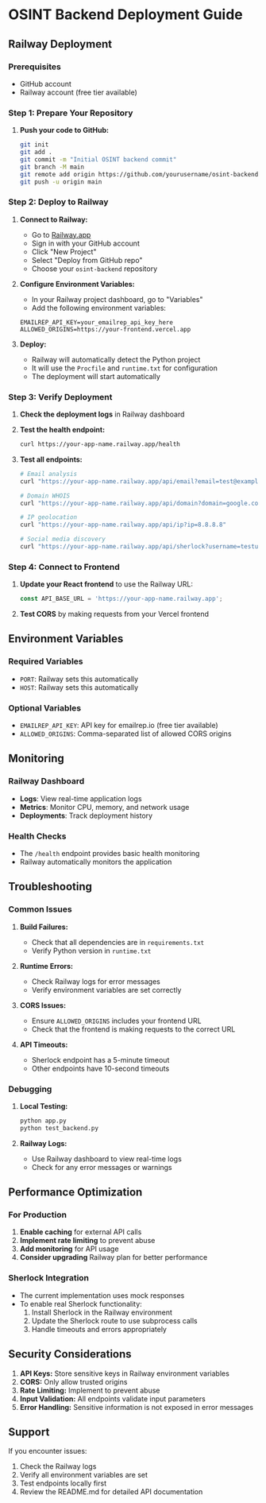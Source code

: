 # OSINT Backend Deployment Guide

## Railway Deployment

### Prerequisites
- GitHub account
- Railway account (free tier available)

### Step 1: Prepare Your Repository

1. **Push your code to GitHub:**
   ```bash
   git init
   git add .
   git commit -m "Initial OSINT backend commit"
   git branch -M main
   git remote add origin https://github.com/yourusername/osint-backend.git
   git push -u origin main
   ```

### Step 2: Deploy to Railway

1. **Connect to Railway:**
   - Go to [Railway.app](https://railway.app)
   - Sign in with your GitHub account
   - Click "New Project"
   - Select "Deploy from GitHub repo"
   - Choose your `osint-backend` repository

2. **Configure Environment Variables:**
   - In your Railway project dashboard, go to "Variables"
   - Add the following environment variables:
   ```
   EMAILREP_API_KEY=your_emailrep_api_key_here
   ALLOWED_ORIGINS=https://your-frontend.vercel.app
   ```

3. **Deploy:**
   - Railway will automatically detect the Python project
   - It will use the `Procfile` and `runtime.txt` for configuration
   - The deployment will start automatically

### Step 3: Verify Deployment

1. **Check the deployment logs** in Railway dashboard
2. **Test the health endpoint:**
   ```bash
   curl https://your-app-name.railway.app/health
   ```

3. **Test all endpoints:**
   ```bash
   # Email analysis
   curl "https://your-app-name.railway.app/api/email?email=test@example.com"
   
   # Domain WHOIS
   curl "https://your-app-name.railway.app/api/domain?domain=google.com"
   
   # IP geolocation
   curl "https://your-app-name.railway.app/api/ip?ip=8.8.8.8"
   
   # Social media discovery
   curl "https://your-app-name.railway.app/api/sherlock?username=testuser123"
   ```

### Step 4: Connect to Frontend

1. **Update your React frontend** to use the Railway URL:
   ```javascript
   const API_BASE_URL = 'https://your-app-name.railway.app';
   ```

2. **Test CORS** by making requests from your Vercel frontend

## Environment Variables

### Required Variables
- `PORT`: Railway sets this automatically
- `HOST`: Railway sets this automatically

### Optional Variables
- `EMAILREP_API_KEY`: API key for emailrep.io (free tier available)
- `ALLOWED_ORIGINS`: Comma-separated list of allowed CORS origins

## Monitoring

### Railway Dashboard
- **Logs**: View real-time application logs
- **Metrics**: Monitor CPU, memory, and network usage
- **Deployments**: Track deployment history

### Health Checks
- The `/health` endpoint provides basic health monitoring
- Railway automatically monitors the application

## Troubleshooting

### Common Issues

1. **Build Failures:**
   - Check that all dependencies are in `requirements.txt`
   - Verify Python version in `runtime.txt`

2. **Runtime Errors:**
   - Check Railway logs for error messages
   - Verify environment variables are set correctly

3. **CORS Issues:**
   - Ensure `ALLOWED_ORIGINS` includes your frontend URL
   - Check that the frontend is making requests to the correct URL

4. **API Timeouts:**
   - Sherlock endpoint has a 5-minute timeout
   - Other endpoints have 10-second timeouts

### Debugging

1. **Local Testing:**
   ```bash
   python app.py
   python test_backend.py
   ```

2. **Railway Logs:**
   - Use Railway dashboard to view real-time logs
   - Check for any error messages or warnings

## Performance Optimization

### For Production
1. **Enable caching** for external API calls
2. **Implement rate limiting** to prevent abuse
3. **Add monitoring** for API usage
4. **Consider upgrading** Railway plan for better performance

### Sherlock Integration
- The current implementation uses mock responses
- To enable real Sherlock functionality:
  1. Install Sherlock in the Railway environment
  2. Update the Sherlock route to use subprocess calls
  3. Handle timeouts and errors appropriately

## Security Considerations

1. **API Keys:** Store sensitive keys in Railway environment variables
2. **CORS:** Only allow trusted origins
3. **Rate Limiting:** Implement to prevent abuse
4. **Input Validation:** All endpoints validate input parameters
5. **Error Handling:** Sensitive information is not exposed in error messages

## Support

If you encounter issues:
1. Check the Railway logs
2. Verify all environment variables are set
3. Test endpoints locally first
4. Review the README.md for detailed API documentation 